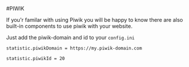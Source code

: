#PIWIK

If you'r familar with using Piwik you will be happy to know there are also built-in components to use piwik with your website.

Just add the piwik-domain and id to your `config.ini`

`statistic.piwikDomain = https://my.piwik-domain.com`

`statistic.piwikId = 20`